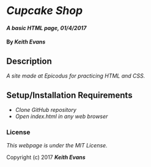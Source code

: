 # _Cupcake Shop_

#### _A basic HTML page, 01/4/2017_

#### By _**Keith Evans**_

## Description

_A site made at Epicodus for practicing HTML and CSS._

## Setup/Installation Requirements

* _Clone GitHub repository_
* _Open index.html in any web browser_

### License

*This webpage is under the MIT License.*

Copyright (c) 2017 **_Keith Evans_**
